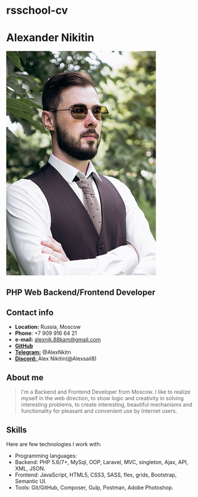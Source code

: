 # rsschool-cv

# Alexander Nikitin

![avatar](/images/avatar.jpg)

## PHP Web Backend/Frontend Developer

## Contact info

- **Location:** Russia, Moscow
- **Phone**: +7 909 916 64 21
- **e-mail:** [alexnik.88kam@gmail.com](mailto:alexnik.88kam@gmail.com)
- [**GitHub**](https://github.com/Alexsail8)
- [**Telegram:**](https://t.me/AlexNkitn) @AlexNkitn
- [**Discord:** ](https://discord.com/) Alex Nikitin(@Alexsail8)

## About me

> I'm a Backend and Frontend Developer from Moscow.
> I like to realize myself in the web direction, to show logic and creativity in solving interesting problems, to create interesting, beautiful mechanisms and functionality for pleasant and convenient use by Internet users.

## Skills

Here are few technologies I work with:

- Programming languages:
- Backend: PHP 5.6/7+, MySql, OOP, Laravel, MVC, singleton,
  Ajax, API, XML, JSON.
- Frontend: JavaScript, HTML5, CSS3, SASS, flex, grids,
  Bootstrap, Semantic UI.
- Tools: Git/GitHub, Composer, Gulp, Postman, Adobe Photoshop.
